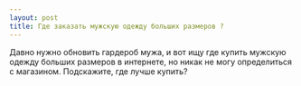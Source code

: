```yaml
---
layout: post 
title: Где заказать мужскую одежду больших размеров ? 
--- 
```

Давно нужно обновить гардероб мужа, и вот ищу где купить мужскую одежду больших размеров в интернете, но никак не могу определиться с магазином. Подскажите, где лучше купить?
